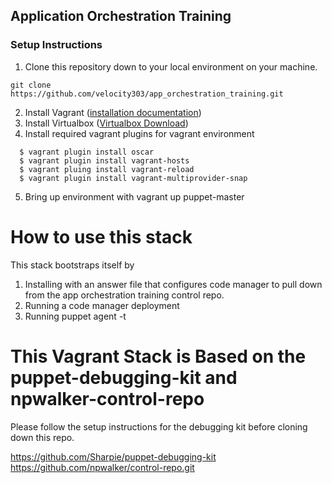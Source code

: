 ## Application Orchestration Training

### Setup Instructions

1. Clone this repository down to your local environment on your machine.
```
git clone https://github.com/velocity303/app_orchestration_training.git
```
2. Install Vagrant ([installation documentation](https://docs.vagrantup.com/v2/installation/))
3. Install Virtualbox ([Virtualbox Download](https://www.virtualbox.org/wiki/Downloads))
4. Install required vagrant plugins for vagrant environment
```
  $ vagrant plugin install oscar
  $ vagrant plugin install vagrant-hosts
  $ vagrant pluing install vagrant-reload
  $ vagrant plugin install vagrant-multiprovider-snap
```

5. Bring up environment with vagrant up puppet-master


# How to use this stack

This stack bootstraps itself by

1. Installing with an answer file that configures code manager to pull down from the app orchestration training control repo. 
2. Running a code manager deployment
3. Running puppet agent -t

# This Vagrant Stack is Based on the puppet-debugging-kit and npwalker-control-repo

Please follow the setup instructions for the debugging kit before cloning down this repo.

https://github.com/Sharpie/puppet-debugging-kit
https://github.com/npwalker/control-repo.git
